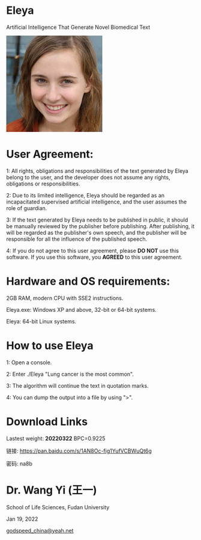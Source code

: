 # Eleya
Artificial Intelligence That Generate Novel Biomedical Text

![Eleya](Eleya.jpg)
  
# User Agreement:

1: All rights, obligations and responsibilities of the text generated by Eleya belong to the user, and the developer does not assume any rights, obligations or responsibilities.

2: Due to its limited intelligence, Eleya should be regarded as an incapacitated supervised artificial intelligence, and the user assumes the role of guardian.

3: If the text generated by Eleya needs to be published in public, it should be manually reviewed by the publisher before publishing. After publishing, it will be regarded as the publisher's own speech, and the publisher will be responsible for all the influence of the published speech.

4: If you do not agree to this user agreement, please **DO NOT** use this software. If you use this software, you **AGREED** to this user agreement.

# Hardware and OS requirements:

2GB RAM, modern CPU with SSE2 instructions.

Eleya.exe:  Windows XP and above, 32-bit or 64-bit systems.

Eleya: 64-bit Linux systems.

# How to use Eleya

1: Open a console.

2: Enter ./Eleya "Lung cancer is the most common".

3: The algorithm will continue the text in quotation marks.

4: You can dump the output into a file by using ">".

# Download Links

Lastest weight: **20220322** BPC=0.9225

链接: https://pan.baidu.com/s/1AN8Oc-fig1YufVCBWuQt6g  

密码: na8b

# Dr. Wang Yi (王一)

School of Life Sciences, Fudan University

Jan 19, 2022

godspeed_china@yeah.net

